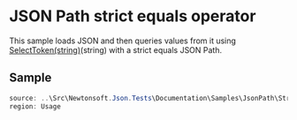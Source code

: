 ﻿# JSON Path strict equals operator

This sample loads JSON and then queries values from it using [SelectToken(string)](/api/newtonsoft/json/linq/jtoken/#method-selecttoken)(string) with a strict equals JSON Path. 

## Sample

```csharp Usage
source: ..\Src\Newtonsoft.Json.Tests\Documentation\Samples\JsonPath\StrictEqualsQuery.cs
region: Usage
```
